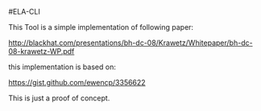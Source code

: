 #ELA-CLI

This Tool is a simple implementation of following paper:

http://blackhat.com/presentations/bh-dc-08/Krawetz/Whitepaper/bh-dc-08-krawetz-WP.pdf

this implementation is based on: 

https://gist.github.com/ewencp/3356622

This is just a proof of concept.